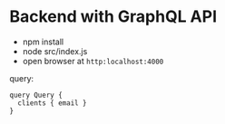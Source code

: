 # Backend with GraphQL API

- npm install
- node src/index.js
- open browser at `http:localhost:4000`

query:
```
query Query {
  clients { email }
}
```






